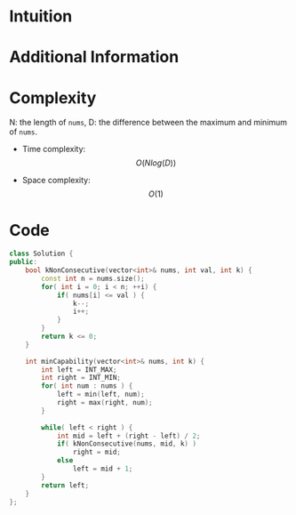 # Intuition

# Additional Information

# Complexity
N: the length of `nums`, D: the difference between the maximum and minimum of `nums`.
- Time complexity: $$O(N log(D))$$
<!-- Add your time complexity here, e.g. $$O(n)$$ -->

- Space complexity: $$O(1)$$
<!-- Add your space complexity here, e.g. $$O(n)$$ -->

# Code
```cpp
class Solution {
public:
    bool kNonConsecutive(vector<int>& nums, int val, int k) {
        const int n = nums.size();
        for( int i = 0; i < n; ++i) {
            if( nums[i] <= val ) {
                k--;
                i++;
            }
        }
        return k <= 0;
    }
    
    int minCapability(vector<int>& nums, int k) {
        int left = INT_MAX;
        int right = INT_MIN;
        for( int num : nums ) {
            left = min(left, num);
            right = max(right, num);
        }
        
        while( left < right ) {
            int mid = left + (right - left) / 2;
            if( kNonConsecutive(nums, mid, k) )
                right = mid;
            else
                left = mid + 1;
        }
        return left;
    }
};
```
